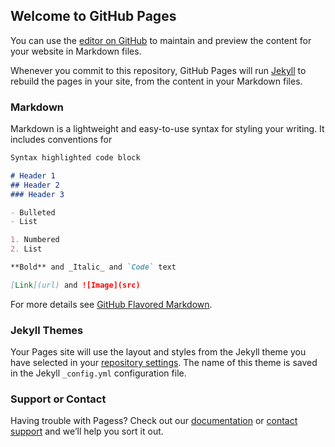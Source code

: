 ## Welcome to GitHub Pages

You can use the [editor on GitHub](https://github.com/TubaraoAzul/TubaraoAzul.github.io/edit/master/README.md) to maintain and preview the content for your website in Markdown files.

Whenever you commit to this repository, GitHub Pages will run [Jekyll](https://jekyllrb.com/) to rebuild the pages in your site, from the content in your Markdown files.

### Markdown

Markdown is a lightweight and easy-to-use syntax for styling your writing. It includes conventions for

```markdown
Syntax highlighted code block

# Header 1
## Header 2
### Header 3

- Bulleted
- List

1. Numbered
2. List

**Bold** and _Italic_ and `Code` text

[Link](url) and ![Image](src)
```

For more details see [GitHub Flavored Markdown](https://guides.github.com/features/mastering-markdown/).

### Jekyll Themes

Your Pages site will use the layout and styles from the Jekyll theme you have selected in your [repository settings](https://github.com/TubaraoAzul/TubaraoAzul.github.io/settings). The name of this theme is saved in the Jekyll `_config.yml` configuration file.

### Support or Contact

Having trouble with Pagess? Check out our [documentation](https://help.github.com/categories/github-pages-basics/) or [contact support](https://github.com/contact) and we’ll help you sort it out.
